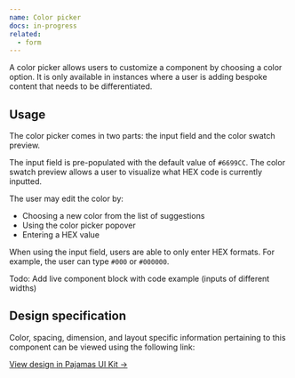 ```yaml
---
name: Color picker
docs: in-progress
related:
  - form
---
```


A color picker allows users to customize a component by choosing a color option. It is only available in instances where a user is adding bespoke content that needs to be differentiated.

## Usage

The color picker comes in two parts: the input field and the color swatch preview. 

The input field is pre-populated with the default value of `#6699CC`. The color swatch preview allows a user to visualize what HEX code is currently inputted.

The user may edit the color by:
 
* Choosing a new color from the list of suggestions
* Using the color picker popover
* Entering a HEX value

When using the input field, users are able to only enter HEX formats. For example, the user can type `#000` or `#000000`.

Todo: Add live component block with code example (inputs of different widths)

## Design specification

Color, spacing, dimension, and layout specific information pertaining to this component can be viewed using the following link:

[View design in Pajamas UI Kit →]()


